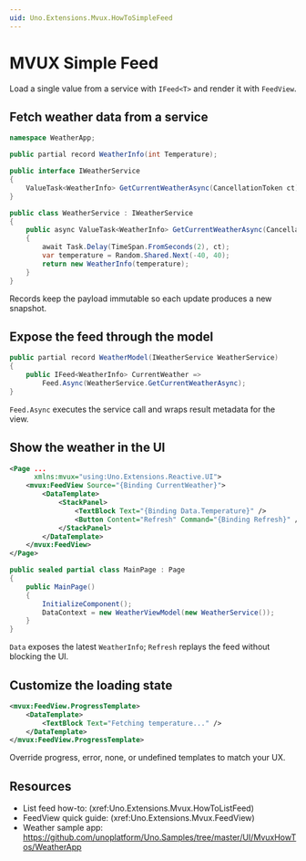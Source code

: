 ```yaml
---
uid: Uno.Extensions.Mvux.HowToSimpleFeed
---
```


# MVUX Simple Feed

Load a single value from a service with `IFeed<T>` and render it with `FeedView`.

## Fetch weather data from a service

```csharp
namespace WeatherApp;

public partial record WeatherInfo(int Temperature);

public interface IWeatherService
{
    ValueTask<WeatherInfo> GetCurrentWeatherAsync(CancellationToken ct);
}

public class WeatherService : IWeatherService
{
    public async ValueTask<WeatherInfo> GetCurrentWeatherAsync(CancellationToken ct)
    {
        await Task.Delay(TimeSpan.FromSeconds(2), ct);
        var temperature = Random.Shared.Next(-40, 40);
        return new WeatherInfo(temperature);
    }
}
```

Records keep the payload immutable so each update produces a new snapshot.

## Expose the feed through the model

```csharp
public partial record WeatherModel(IWeatherService WeatherService)
{
    public IFeed<WeatherInfo> CurrentWeather =>
        Feed.Async(WeatherService.GetCurrentWeatherAsync);
}
```

`Feed.Async` executes the service call and wraps result metadata for the view.

## Show the weather in the UI

```xml
<Page ...
      xmlns:mvux="using:Uno.Extensions.Reactive.UI">
    <mvux:FeedView Source="{Binding CurrentWeather}">
        <DataTemplate>
            <StackPanel>
                <TextBlock Text="{Binding Data.Temperature}" />
                <Button Content="Refresh" Command="{Binding Refresh}" />
            </StackPanel>
        </DataTemplate>
    </mvux:FeedView>
</Page>
```

```csharp
public sealed partial class MainPage : Page
{
    public MainPage()
    {
        InitializeComponent();
        DataContext = new WeatherViewModel(new WeatherService());
    }
}
```

`Data` exposes the latest `WeatherInfo`; `Refresh` replays the feed without blocking the UI.

## Customize the loading state

```xml
<mvux:FeedView.ProgressTemplate>
    <DataTemplate>
        <TextBlock Text="Fetching temperature..." />
    </DataTemplate>
</mvux:FeedView.ProgressTemplate>
```

Override progress, error, none, or undefined templates to match your UX.

## Resources

- List feed how-to: (xref:Uno.Extensions.Mvux.HowToListFeed)
- FeedView quick guide: (xref:Uno.Extensions.Mvux.FeedView)
- Weather sample app: https://github.com/unoplatform/Uno.Samples/tree/master/UI/MvuxHowTos/WeatherApp
